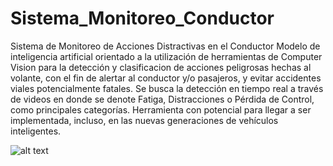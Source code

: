 # Sistema_Monitoreo_Conductor
Sistema de Monitoreo de Acciones Distractivas en el Conductor
Modelo de inteligencia artificial orientado a la utilización de herramientas de Computer Vision para la detección y clasificacion de acciones peligrosas hechas al volante, con el fin de alertar al conductor y/o pasajeros, y evitar accidentes viales potencialmente fatales. Se busca la detección en tiempo real a través de videos en donde se denote Fatiga, Distracciones o Pérdida de Control, como principales categorías. Herramienta con potencial para llegar a ser implementada, incluso, en las nuevas generaciones de vehículos inteligentes. 

![alt text](https://www.kienyke.com/sites/default/files/2023-06/Microsuen%CC%83o.jpg) 
